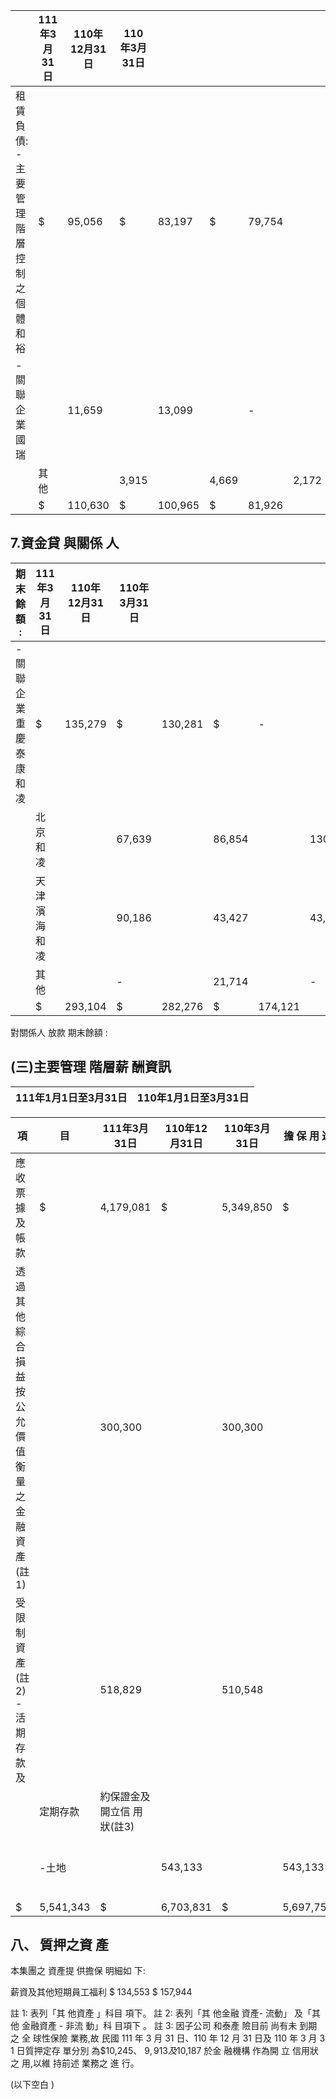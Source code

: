 
|                                           | 111年3月31日   | 110年12月31日   | 110年3月31日   |         |       |        |       |
|-------------------------------------------|----------------|-----------------|----------------|---------|-------|--------|-------|
| 租賃負債: -主要管理階層控制之個體  和裕 | $              | 95,056          | $              | 83,197  | $     | 79,754 |       |
| -關聯企業  國瑞                          |                | 11,659          |                | 13,099  |       | -      |       |
|                                           | 其他           |                 | 3,915          |         | 4,669 |        | 2,172 |
|                                           | $              | 110,630         | $              | 100,965 | $     | 81,926 |       |

## 7.資金貸 與關係 人

| 期末餘額 :              | 111年3月31日   | 110年12月31日   | 110年3月31日   |         |        |         |         |
|--------------------------|----------------|-----------------|----------------|---------|--------|---------|---------|
| -關聯企業  重慶泰康和凌 | $              | 135,279         | $              | 130,281 | $      | -       |         |
|                          | 北京和凌       |                 | 67,639         |         | 86,854 |         | 130,591 |
|                          | 天津濱海和凌   |                 | 90,186         |         | 43,427 |         | 43,530  |
|                          | 其他           |                 | -              |         | 21,714 |         | -       |
|                          | $              | 293,104         | $              | 282,276 | $      | 174,121 |         |

對關係人 放款 期末餘額 :

## (三)主要管理 階層薪 酬資訊

| 111年1月1日至3月31日   | 110年1月1日至3月31日   |
|------------------------|------------------------|

| 項                                                | 目        | 111年3月31日               | 110年12月31日   | 110年3月31日   | 擔 保 用 途   |                    |                                 |          |
|---------------------------------------------------|-----------|----------------------------|-----------------|----------------|---------------|--------------------|---------------------------------|----------|
| 應收票據及帳款                                    | $         | 4,179,081                  | $               | 5,349,850      | $             | 3,900,409          | 短期借款及應付商 業本票之副擔保 |          |
| 透過其他綜合損益按  公允價值衡量之金  融資產(註1) |           | 300,300                    |                 | 300,300        |               | 300,300 營業保證金 |                                 |          |
| 受限制資產(註2)  -活期存款及                     |           | 518,829                    |                 | 510,548        |               | 953,913            | 短期借款額度、履                |          |
|                                                   | 定期存款  | 約保證金及開立信 用狀(註3) |                 |                |               |                    |                                 |          |
|                                                   | -土地    |                            | 543,133         |                | 543,133       |                    | 543,133                         | 長期借款 |
| $                                                 | 5,541,343 | $                          | 6,703,831       | $              | 5,697,755     |                    |                                 |          |

## 八、 質押之資 產

本集團之 資產提 供擔保 明細如 下:

薪資及其他短期員工福利 $ 134,553 $ 157,944

註 1: 表列「其 他資產 」科目 項下。 註 2: 表列「其 他金融 資產- 流動」 及「其 他 金融資產 - 非流 動」科 目項下 。 註 3: 因子公司 和泰產 險目前 尚有未 到期之 全 球性保險 業務,故 民國 111 年 3 月 31 日、110 年 12 月 31 日及 110 年 3 月 3 1 日質押定存 單分別 為$10,245、 $9,913 及$10,187 於金 融機構 作為開 立 信用狀之 用,以維 持前述 業務之 進 行。

(以下空白 )